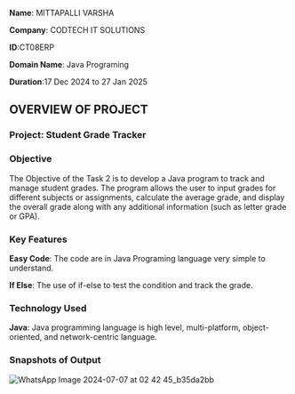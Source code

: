 **Name**: MITTAPALLI VARSHA

**Company**: CODTECH IT SOLUTIONS

**ID**:CT08ERP

**Domain Name**: Java Programing

**Duration**:17 Dec 2024 to 27 Jan 2025

## OVERVIEW OF PROJECT

### Project: Student Grade Tracker
### Objective
The Objective of the Task 2 is to develop a Java program to track and manage student grades. The program allows the user to input grades for different subjects or
assignments, calculate the average grade, and display the overall grade along with any additional information (such as letter grade or GPA).

### Key Features
**Easy Code**: The code are in Java Programing language very simple to understand.

**If Else**: The use of if-else to test the condition and track the grade.

### Technology Used
**Java**: Java programming language is high level, multi-platform, object-oriented, and network-centric language.

### Snapshots of Output

![WhatsApp Image 2024-07-07 at 02 42 45_b35da2bb](https://github.com/AditiKushwaha01/CODTECH-Task2/assets/137718055/15a02bbc-3296-47be-8906-8737a962c2f9)
